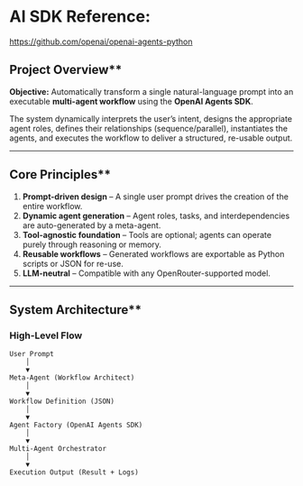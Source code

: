 # AI SDK Reference:
https://github.com/openai/openai-agents-python

## Project Overview**

**Objective:**
Automatically transform a single natural-language prompt into an executable **multi-agent workflow** using the **OpenAI Agents SDK**.

The system dynamically interprets the user’s intent, designs the appropriate agent roles, defines their relationships (sequence/parallel), instantiates the agents, and executes the workflow to deliver a structured, re-usable output.

---

## Core Principles**

1. **Prompt-driven design** – A single user prompt drives the creation of the entire workflow.
2. **Dynamic agent generation** – Agent roles, tasks, and interdependencies are auto-generated by a meta-agent.
3. **Tool-agnostic foundation** – Tools are optional; agents can operate purely through reasoning or memory.
4. **Reusable workflows** – Generated workflows are exportable as Python scripts or JSON for re-use.
5. **LLM-neutral** – Compatible with any OpenRouter-supported model.

---

## System Architecture**

### **High-Level Flow**

```
User Prompt
    │
    ▼
Meta-Agent (Workflow Architect)
    │
    ▼
Workflow Definition (JSON)
    │
    ▼
Agent Factory (OpenAI Agents SDK)
    │
    ▼
Multi-Agent Orchestrator
    │
    ▼
Execution Output (Result + Logs)
```
